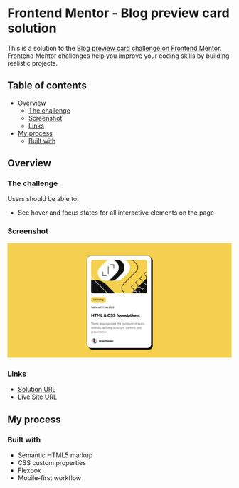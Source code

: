 # Frontend Mentor - Blog preview card solution

This is a solution to the [Blog preview card challenge on Frontend Mentor](https://www.frontendmentor.io/challenges/blog-preview-card-ckPaj01IcS). Frontend Mentor challenges help you improve your coding skills by building realistic projects. 

## Table of contents

- [Overview](#overview)
  - [The challenge](#the-challenge)
  - [Screenshot](#screenshot)
  - [Links](#links)
- [My process](#my-process)
  - [Built with](#built-with)
  

## Overview

### The challenge

Users should be able to:

- See hover and focus states for all interactive elements on the page

### Screenshot

![](./assets/images/capture-screen.png)

### Links

- [Solution URL](https://your-solution-url.com)
- [Live Site URL](https://aaron-gf.github.io/blog-preview-card-main/)

## My process

### Built with

- Semantic HTML5 markup
- CSS custom properties
- Flexbox
- Mobile-first workflow











